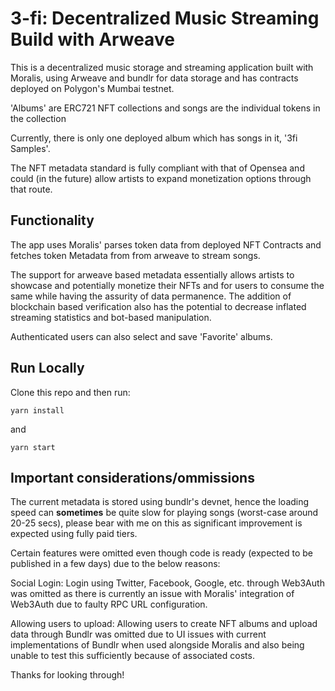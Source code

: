 # 3-fi: Decentralized Music Streaming Build with Arweave

This is a decentralized music storage and streaming application built with Moralis, using Arweave and bundlr for data storage and has contracts deployed on Polygon's Mumbai testnet.

'Albums' are ERC721 NFT collections and songs are the individual tokens in the collection

Currently, there is only one deployed album which has songs in it, '3fi Samples'.

The NFT metadata standard is fully compliant with that of Opensea and could (in the future) allow artists to expand monetization options through that route.


## Functionality

The app uses Moralis' parses token data from deployed NFT Contracts and fetches token Metadata from from arweave to stream songs. 

The support for arweave based metadata essentially allows artists to showcase and potentially monetize their NFTs and for users to consume the same while having the assurity of data permanence. The addition of blockchain based verification also has the potential to decrease inflated streaming statistics and bot-based manipulation.

Authenticated users can also select and save 'Favorite' albums.

## Run Locally

Clone this repo and then run:

`yarn install`

and

`yarn start`

## Important considerations/ommissions

The current metadata is stored using bundlr's devnet, hence the loading speed can **sometimes** be quite slow for playing songs (worst-case around 20-25 secs), please bear with me on this as significant improvement is expected using fully paid tiers.

Certain features were omitted even though code is ready (expected to be published in a few days) due to the below reasons:

Social Login: Login using Twitter, Facebook, Google, etc. through Web3Auth was omitted as there is currently an issue with Moralis' integration of Web3Auth due to faulty RPC URL configuration.

Allowing users to upload: Allowing users to create NFT albums and upload data through Bundlr was omitted due to UI issues with current implementations of Bundlr when used alongside Moralis and also being unable to test this sufficiently because of associated costs.


Thanks for looking through!

